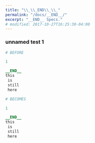 ```yaml
---
title: "\\_\\_END\\_\\_"
permalink: "/docs/__END__/"
excerpt: "__END__ Specs."
# modified: 2017-10-27T16:25:30-04:00
---
```

### unnamed test 1
```ruby
# BEFORE

1

__END__
this 
 is 
 still 
 here

```
```ruby
# BECOMES

1

__END__
this 
 is 
 still 
 here
```
